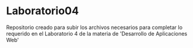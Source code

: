 # Laboratorio04
Repositorio creado para subir los archivos necesarios para completar lo requerido en el Laboratorio 4 de la materia de 'Desarrollo de Aplicaciones Web'
